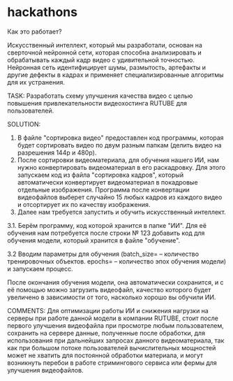 # hackathons

   Как это работает?

Искусственный интеллект, который мы разработали, основан на сверточной нейронной сети, которая способна анализировать и обрабатывать каждый кадр видео с удивительной точностью. Нейронная сеть идентифицирует шумы, размытость, артефакты и другие дефекты в кадрах и применяет специализированные алгоритмы для их устранения.

TASK: Разработать схему улучшения качества видео с целью повышения привлекательности видеохостинга RUTUBE для пользователей.

SOLUTION: 
1. В файле "сортировка видео" предоставлен код программы, которая будет сортировать видео по двум разным папкам (делить видео на разрешения 144p и 480p).
2. После сортировки видеоматериала, для обучения нашего ИИ, нам нужно конвертировать видеоматериал в его раскадровку. Для этого запускаем код из файла "сортировка кадров", который автоматически конвертирует видеоматериал в покадровые отдельные изображения. Программа после конвертации видеофайлов выберет случайно 15 любых кадров из каждого видео и отсортирует их по качеству изображения.
3. Далее нам требуется запустить и обучить искусственный интеллект.

3.1. Берём программу, код которой хранится в папке "ИИ". Для её обучения нам потребуется после строки № 123 добавить код для обучения модели, который хранится в файле "обучение".

3.2 Вводим параметры для обучения (batch_size= – количество тренировочных объектов. epochs= – количество эпох обучения модели) и запускаем процесс.



После окончания обучения модели, она автоматически сохранится, и с её помощью можно загрузить видеофайл, качество которого будет увеличено в зависимости от того, насколько хорошо вы обучили ИИ.


COMMENTS: Для оптимизации работы ИИ и снижения нагрузки на серверы при работе данной модели в компании RUTUBE, стоит после первого улучшения видеофайла при просмотре любым пользователем, сохранить на сервере данные, полученные после обработки, для использования при дальнейших запросах данного видеоматериала, так как при большом потоке пользователей вычислительных мощностей может не хватить для постоянной обработки материала, и могут возникнуть перебои в работе стримингового сервиса или фермы для улучшения видеофайлов.

